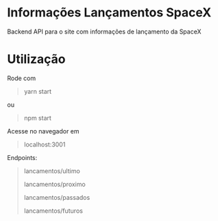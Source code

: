 # Informações Lançamentos SpaceX
Backend API para o site com informações de lançamento da SpaceX

# Utilização
Rode com
>yarn start
>
ou
>npm start
>
Acesse no navegador em
>localhost:3001
>
Endpoints:
>lancamentos/ultimo
>
>lancamentos/proximo
>
>lancamentos/passados
>
>lancamentos/futuros